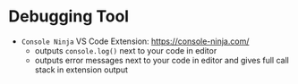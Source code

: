 # Debugging Tool

- `Console Ninja` VS Code Extension: <https://console-ninja.com/>
  - outputs `console.log()` next to your code in editor
  - outputs error messages next to your code in editor and gives full call stack in extension output
